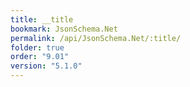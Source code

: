 ```yaml
---
title: __title
bookmark: JsonSchema.Net
permalink: /api/JsonSchema.Net/:title/
folder: true
order: "9.01"
version: "5.1.0"
---
```

